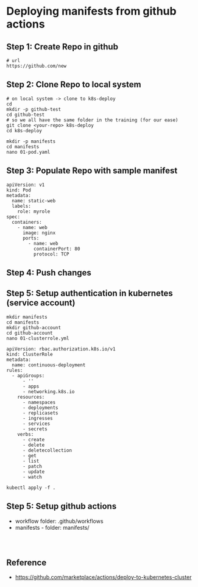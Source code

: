# Deploying manifests from github actions 

## Step 1: Create Repo in github 

```
# url
https://github.com/new
```

## Step 2: Clone Repo to local system 

```
# on local system -> clone to k8s-deploy
cd
mkdir -p github-test
cd github-test 
# so we all have the same folder in the training (for our ease) 
git clone <your-repo> k8s-deploy
cd k8s-deploy
```

```
mkdir -p manifests
cd manifests
nano 01-pod.yaml 
```

## Step 3: Populate Repo with sample manifest 

```
apiVersion: v1
kind: Pod
metadata:
  name: static-web
  labels:
    role: myrole
spec:
  containers:
    - name: web
      image: nginx
      ports:
        - name: web
          containerPort: 80
          protocol: TCP
```

## Step 4: Push changes 


## Step 5: Setup authentication in kubernetes (service account) 

```
mkdir manifests
cd manifests
mkdir github-account
cd github-account 
nano 01-clusterrole.yml 
```

```
apiVersion: rbac.authorization.k8s.io/v1
kind: ClusterRole
metadata:
  name: continuous-deployment
rules:
  - apiGroups:
      - ''
      - apps
      - networking.k8s.io
    resources:
      - namespaces
      - deployments
      - replicasets
      - ingresses
      - services
      - secrets
    verbs:
      - create
      - delete
      - deletecollection
      - get
      - list
      - patch
      - update
      - watch
```

```
kubectl apply -f .
```



## Step 5: Setup github actions 

  * workflow folder: .github/workflows
  * manifests - folder: manifests/
  
```



```




## Reference 

  * https://github.com/marketplace/actions/deploy-to-kubernetes-cluster
